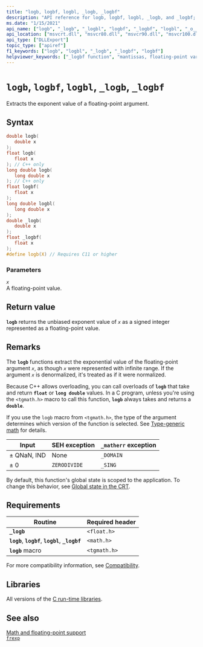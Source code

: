 ```yaml
---
title: "logb, logbf, logbl, _logb, _logbf"
description: "API reference for logb, logbf, logbl, _logb, and _logbf; which extract the exponent value of a floating-point argument."
ms.date: "1/15/2021"
api_name: ["logb", "_logb", "_logbl", "logbf", "_logbf", "logbl", "_o__logb", "_o_logb", "_o_logbf", "_o_logbl", "_o__logbf"]
api_location: ["msvcrt.dll", "msvcr80.dll", "msvcr90.dll", "msvcr100.dll", "msvcr100_clr0400.dll", "msvcr110.dll", "msvcr110_clr0400.dll", "msvcr120.dll", "msvcr120_clr0400.dll", "ucrtbase.dll", "api-ms-win-crt-math-l1-1-0.dll", "api-ms-win-crt-private-l1-1-0.dll"]
api_type: ["DLLExport"]
topic_type: ["apiref"]
f1_keywords: ["logb", "logbl", "_logb", "_logbf", "logbf"]
helpviewer_keywords: ["_logbf function", "mantissas, floating-point variables", "logbf function", "_logb function", "exponent, floating-point numbers", "logbl function", "logb function", "floating-point functions", "floating-point functions, mantissa and exponent", "exponents and mantissas"]
---
```

# `logb`, `logbf`, `logbl`, `_logb`, `_logbf`

Extracts the exponent value of a floating-point argument.

## Syntax

```C
double logb(
   double x
);
float logb(
   float x
); // C++ only
long double logb(
   long double x
); // C++ only
float logbf(
   float x
);
long double logbl(
   long double x
);
double _logb(
   double x
);
float _logbf(
   float x
);
#define logb(X) // Requires C11 or higher
```

### Parameters

*`x`*\
A floating-point value.

## Return value

**`logb`** returns the unbiased exponent value of *`x`* as a signed integer represented as a floating-point value.

## Remarks

The **`logb`** functions extract the exponential value of the floating-point argument *`x`*, as though *`x`* were represented with infinite range. If the argument *`x`* is denormalized, it's treated as if it were normalized.

Because C++ allows overloading, you can call overloads of **`logb`** that take and return **`float`** or **`long double`** values. In a C program, unless you're using the `<tgmath.h>` macro to call this function, **`logb`** always takes and returns a **`double`**.

If you use the `logb` macro from `<tgmath.h>`, the type of the argument determines which version of the function is selected. See [Type-generic math](../tgmath.md) for details.

| Input | SEH exception | `_matherr` exception |
|---|---|---|
| ± QNaN, IND | None | `_DOMAIN` |
| ± 0 | `ZERODIVIDE` | `_SING` |

By default, this function's global state is scoped to the application. To change this behavior, see [Global state in the CRT](../global-state.md).

## Requirements

| Routine | Required header |
|---|---|
| **`_logb`** | `<float.h>` |
| **`logb`**, **`logbf`**, **`logbl`**, **`_logbf`** | `<math.h>` |
| **`logb`** macro | `<tgmath.h>` |

For more compatibility information, see [Compatibility](../compatibility.md).

## Libraries

All versions of the [C run-time libraries](../crt-library-features.md).

## See also

[Math and floating-point support](../floating-point-support.md)\
[`frexp`](frexp.md)
